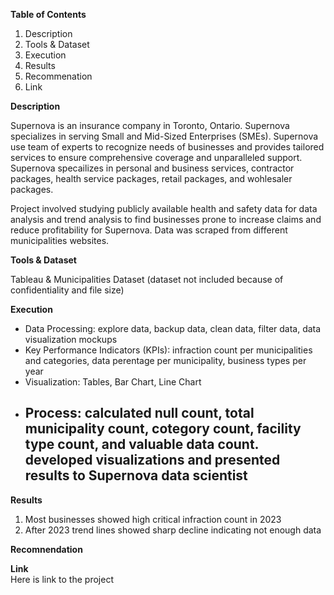 **Table of Contents**
1. Description
2. Tools & Dataset
3. Execution
4. Results
5. Recommenation 
7. Link


**Description**<br>

Supernova is an insurance company in Toronto, Ontario. Supernova specializes in serving Small and Mid-Sized Enterprises (SMEs). Supernova use team of experts to recognize needs of businesses and provides tailored services to ensure comprehensive coverage and unparalleled support. Supernova specailizes in personal and business services, contractor packages, health service packages, retail packages, and wohlesaler packages. 

Project involved studying publicly available health and safety data for data analysis and trend analysis to find businesses prone to increase claims and reduce profitability for Supernova. Data was scraped from different municipalities websites.  

**Tools & Dataset**<br>

Tableau & Municipalities Dataset (dataset not included because of confidentiality and file size)

**Execution**<br>

- Data Processing: explore data, backup data, clean data, filter data, data visualization mockups
- Key Performance Indicators (KPIs): infraction count per municipalities and categories, data perentage per municipality, business types per year
- Visualization: Tables, Bar Chart, Line Chart
- Process: calculated null count, total municipality count, cotegory count, facility type count, and valuable data count. developed visualizations and presented results to
  Supernova data scientist
  -    

**Results**<br>
1. Most businesses showed high critical infraction count in 2023
2. After 2023 trend lines showed sharp decline indicating not enough data


**Recomnendation**<br>



**Link**<br>
Here is link to the project

